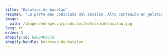 ```yaml
---
title: "Kokotxas de bacalao"
resumen: "La parte más codiciada del bacalao. Alto contenido en gelatina. Envasado:bandeja de 1 kg aprox."
image:
  path: /images/ederpesca/productos/kokotxasdebacalao.jpg
lang: fr
orden: 3
shopify-id: 6202469575
shopify-handle: kokotxas-de-bacalao
---
```

